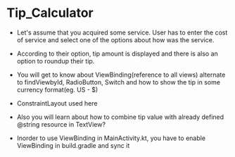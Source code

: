 # Tip_Calculator

- Let's assume that you acquired some service. User has to enter the cost of service and select one of the options about how was the service.
- According to their option, tip amount is displayed and there is also an option to roundup their tip.

- You will get to know about ViewBinding(reference to all views) alternate to findViewbyId, RadioButton, Switch and how to show the tip in some currency format(eg. US - $)
- ConstraintLayout used here
- Also you will learn about how to combine tip value with already defined @string resource in TextView?
- Inorder to use ViewBinding in MainActivity.kt, you have to enable ViewBinding in build.gradle and sync it
